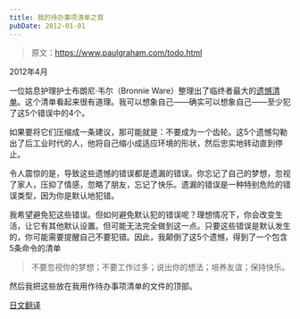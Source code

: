 ```yaml
---
title: 我的待办事项清单之首
pubDate: 2012-01-01
---
```


> 原文：https://www.paulgraham.com/todo.html 

            
2012年4月

一位姑息护理护士布朗尼·韦尔（Bronnie Ware）整理出了临终者最大的[遗憾清单](http://bronnieware.com/regrets-of-the-dying/)。这个清单看起来很有道理。我可以想象自己——确实可以想象自己——至少犯了这5个错误中的4个。

如果要将它们压缩成一条建议，那可能就是：不要成为一个齿轮。这5个遗憾勾勒出了后工业时代的人，他将自己缩小成适应环境的形状，然后忠实地转动直到停止。

令人震惊的是，导致这些遗憾的错误都是遗漏的错误。你忘记了自己的梦想，忽视了家人，压抑了情感，忽略了朋友，忘记了快乐。遗漏的错误是一种特别危险的错误类型，因为你是默认地犯错。

我希望避免犯这些错误。但如何避免默认犯的错误呢？理想情况下，你会改变生活，让它有其他默认设置。但可能无法完全做到这一点。只要这些错误是默认发生的，你可能需要提醒自己不要犯错。因此，我颠倒了这5个遗憾，得到了一个包含5条命令的清单

> 不要忽视你的梦想；不要工作过多；说出你的想法；培养友谊；保持快乐。

然后我把这些放在我用作待办事项清单的文件的顶部。

[日文翻译](https://note.com/tokyojack/n/n2e6a78d2e1e3)
